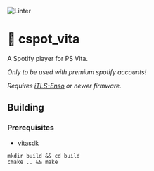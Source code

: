 ![Linter](https://github.com/michal4132/cspot_vita/workflows/Linter/badge.svg)

# :trumpet: cspot_vita
A Spotify player for PS Vita.

*Only to be used with premium spotify accounts!*

*Requires [iTLS-Enso](https://github.com/SKGleba/iTLS-Enso) or newer firmware.*

## Building

### Prerequisites
- [vitasdk](https://github.com/vitasdk)

```shell
mkdir build && cd build
cmake .. && make
```
